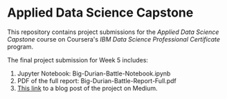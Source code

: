 # Applied Data Science Capstone
This repository contains project submissions for the *Applied Data Science Capstone* course on Coursera's *IBM Data Science Professional Certificate* program.

The final project submission for Week 5 includes:
1. Jupyter Notebook: Big-Durian-Battle-Notebook.ipynb
2. PDF of the full report: Big-Durian-Battle-Report-Full.pdf
3. [This link](https://ginsaputra.medium.com/the-battle-of-neighborhoods-62684dd82cd1) to a blog post of the project on Medium.
